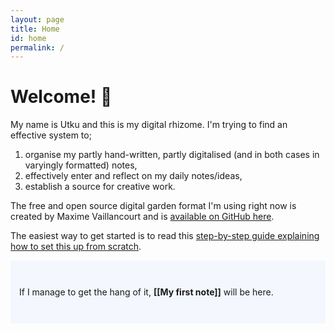 ```yaml
---
layout: page
title: Home
id: home
permalink: /
---
```


# Welcome! 🌱

My name is Utku and this is my digital rhizome. I'm trying to find an effective system to;

  1. organise my partly hand-written, partly digitalised (and in both cases in varyingly formatted) notes,
  2. effectively enter and reflect on my daily notes/ideas,
  3. establish a source for creative work.

The free and open source digital garden format I'm using right now is created by Maxime Vaillancourt and is [available on GitHub here](https://github.com/maximevaillancourt/digital-garden-jekyll-template).

The easiest way to get started is to read this [step-by-step guide explaining how to set this up from scratch](https://maximevaillancourt.com/blog/setting-up-your-own-digital-garden-with-jekyll).

<p style="padding: 3em 1em; background: #f5f7ff; border-radius: 4px;">
  If I manage to get the hang of it, <span style="font-weight: bold">[[My first note]]</span> will be here.
</p>


<style>
  .wrapper {
    max-width: 46em;
  }
</style>

